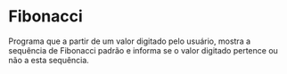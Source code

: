 # Fibonacci
Programa que a partir de um valor digitado pelo usuário, mostra a sequência de Fibonacci padrão
e informa se o valor digitado pertence ou não a esta sequência. 

